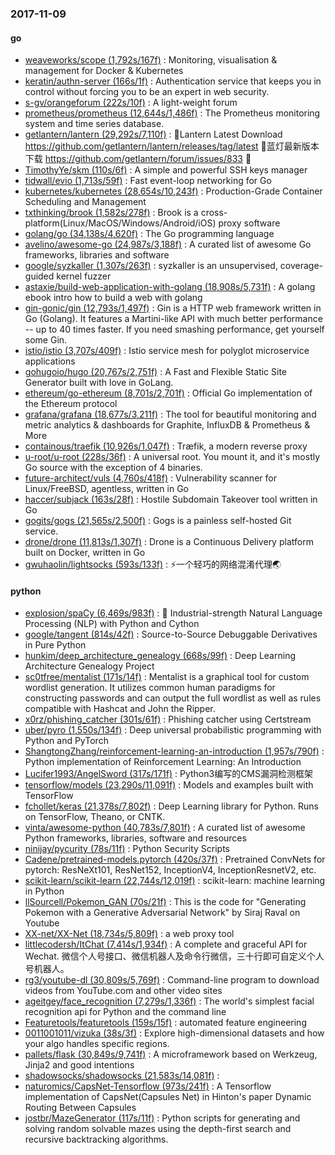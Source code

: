 ### 2017-11-09

#### go
* [weaveworks/scope (1,792s/167f)](https://github.com/weaveworks/scope) : Monitoring, visualisation & management for Docker & Kubernetes
* [keratin/authn-server (166s/1f)](https://github.com/keratin/authn-server) : Authentication service that keeps you in control without forcing you to be an expert in web security.
* [s-gv/orangeforum (222s/10f)](https://github.com/s-gv/orangeforum) : A light-weight forum
* [prometheus/prometheus (12,644s/1,486f)](https://github.com/prometheus/prometheus) : The Prometheus monitoring system and time series database.
* [getlantern/lantern (29,292s/7,110f)](https://github.com/getlantern/lantern) : 🔴Lantern Latest Download https://github.com/getlantern/lantern/releases/tag/latest 🔴蓝灯最新版本下载 https://github.com/getlantern/forum/issues/833 🔴
* [TimothyYe/skm (110s/6f)](https://github.com/TimothyYe/skm) : A simple and powerful SSH keys manager
* [tidwall/evio (1,713s/59f)](https://github.com/tidwall/evio) : Fast event-loop networking for Go
* [kubernetes/kubernetes (28,654s/10,243f)](https://github.com/kubernetes/kubernetes) : Production-Grade Container Scheduling and Management
* [txthinking/brook (1,582s/278f)](https://github.com/txthinking/brook) : Brook is a cross-platform(Linux/MacOS/Windows/Android/iOS) proxy software
* [golang/go (34,138s/4,620f)](https://github.com/golang/go) : The Go programming language
* [avelino/awesome-go (24,987s/3,188f)](https://github.com/avelino/awesome-go) : A curated list of awesome Go frameworks, libraries and software
* [google/syzkaller (1,307s/263f)](https://github.com/google/syzkaller) : syzkaller is an unsupervised, coverage-guided kernel fuzzer
* [astaxie/build-web-application-with-golang (18,908s/5,731f)](https://github.com/astaxie/build-web-application-with-golang) : A golang ebook intro how to build a web with golang
* [gin-gonic/gin (12,793s/1,497f)](https://github.com/gin-gonic/gin) : Gin is a HTTP web framework written in Go (Golang). It features a Martini-like API with much better performance -- up to 40 times faster. If you need smashing performance, get yourself some Gin.
* [istio/istio (3,707s/409f)](https://github.com/istio/istio) : Istio service mesh for polyglot microservice applications
* [gohugoio/hugo (20,767s/2,751f)](https://github.com/gohugoio/hugo) : A Fast and Flexible Static Site Generator built with love in GoLang.
* [ethereum/go-ethereum (8,701s/2,701f)](https://github.com/ethereum/go-ethereum) : Official Go implementation of the Ethereum protocol
* [grafana/grafana (18,677s/3,211f)](https://github.com/grafana/grafana) : The tool for beautiful monitoring and metric analytics & dashboards for Graphite, InfluxDB & Prometheus & More
* [containous/traefik (10,926s/1,047f)](https://github.com/containous/traefik) : Træfik, a modern reverse proxy
* [u-root/u-root (228s/36f)](https://github.com/u-root/u-root) : A universal root. You mount it, and it's mostly Go source with the exception of 4 binaries.
* [future-architect/vuls (4,760s/418f)](https://github.com/future-architect/vuls) : Vulnerability scanner for Linux/FreeBSD, agentless, written in Go
* [haccer/subjack (163s/28f)](https://github.com/haccer/subjack) : Hostile Subdomain Takeover tool written in Go
* [gogits/gogs (21,565s/2,500f)](https://github.com/gogits/gogs) : Gogs is a painless self-hosted Git service.
* [drone/drone (11,813s/1,307f)](https://github.com/drone/drone) : Drone is a Continuous Delivery platform built on Docker, written in Go
* [gwuhaolin/lightsocks (593s/133f)](https://github.com/gwuhaolin/lightsocks) : ⚡️一个轻巧的网络混淆代理🌏

#### python
* [explosion/spaCy (6,469s/983f)](https://github.com/explosion/spaCy) : 💫 Industrial-strength Natural Language Processing (NLP) with Python and Cython
* [google/tangent (814s/42f)](https://github.com/google/tangent) : Source-to-Source Debuggable Derivatives in Pure Python
* [hunkim/deep_architecture_genealogy (668s/99f)](https://github.com/hunkim/deep_architecture_genealogy) : Deep Learning Architecture Genealogy Project
* [sc0tfree/mentalist (171s/14f)](https://github.com/sc0tfree/mentalist) : Mentalist is a graphical tool for custom wordlist generation. It utilizes common human paradigms for constructing passwords and can output the full wordlist as well as rules compatible with Hashcat and John the Ripper.
* [x0rz/phishing_catcher (301s/61f)](https://github.com/x0rz/phishing_catcher) : Phishing catcher using Certstream
* [uber/pyro (1,550s/134f)](https://github.com/uber/pyro) : Deep universal probabilistic programming with Python and PyTorch
* [ShangtongZhang/reinforcement-learning-an-introduction (1,957s/790f)](https://github.com/ShangtongZhang/reinforcement-learning-an-introduction) : Python implementation of Reinforcement Learning: An Introduction
* [Lucifer1993/AngelSword (317s/171f)](https://github.com/Lucifer1993/AngelSword) : Python3编写的CMS漏洞检测框架
* [tensorflow/models (23,290s/11,091f)](https://github.com/tensorflow/models) : Models and examples built with TensorFlow
* [fchollet/keras (21,378s/7,802f)](https://github.com/fchollet/keras) : Deep Learning library for Python. Runs on TensorFlow, Theano, or CNTK.
* [vinta/awesome-python (40,783s/7,801f)](https://github.com/vinta/awesome-python) : A curated list of awesome Python frameworks, libraries, software and resources
* [ninijay/pycurity (78s/11f)](https://github.com/ninijay/pycurity) : Python Security Scripts
* [Cadene/pretrained-models.pytorch (420s/37f)](https://github.com/Cadene/pretrained-models.pytorch) : Pretrained ConvNets for pytorch: ResNeXt101, ResNet152, InceptionV4, InceptionResnetV2, etc.
* [scikit-learn/scikit-learn (22,744s/12,019f)](https://github.com/scikit-learn/scikit-learn) : scikit-learn: machine learning in Python
* [llSourcell/Pokemon_GAN (70s/21f)](https://github.com/llSourcell/Pokemon_GAN) : This is the code for "Generating Pokemon with a Generative Adversarial Network" by Siraj Raval on Youtube
* [XX-net/XX-Net (18,734s/5,809f)](https://github.com/XX-net/XX-Net) : a web proxy tool
* [littlecodersh/ItChat (7,414s/1,934f)](https://github.com/littlecodersh/ItChat) : A complete and graceful API for Wechat. 微信个人号接口、微信机器人及命令行微信，三十行即可自定义个人号机器人。
* [rg3/youtube-dl (30,809s/5,769f)](https://github.com/rg3/youtube-dl) : Command-line program to download videos from YouTube.com and other video sites
* [ageitgey/face_recognition (7,279s/1,336f)](https://github.com/ageitgey/face_recognition) : The world's simplest facial recognition api for Python and the command line
* [Featuretools/featuretools (159s/15f)](https://github.com/Featuretools/featuretools) : automated feature engineering
* [0011001011/vizuka (38s/3f)](https://github.com/0011001011/vizuka) : Explore high-dimensional datasets and how your algo handles specific regions.
* [pallets/flask (30,849s/9,741f)](https://github.com/pallets/flask) : A microframework based on Werkzeug, Jinja2 and good intentions
* [shadowsocks/shadowsocks (21,583s/14,081f)](https://github.com/shadowsocks/shadowsocks) : 
* [naturomics/CapsNet-Tensorflow (973s/241f)](https://github.com/naturomics/CapsNet-Tensorflow) : A Tensorflow implementation of CapsNet(Capsules Net) in Hinton's paper Dynamic Routing Between Capsules
* [jostbr/MazeGenerator (117s/11f)](https://github.com/jostbr/MazeGenerator) : Python scripts for generating and solving random solvable mazes using the depth-first search and recursive backtracking algorithms.
